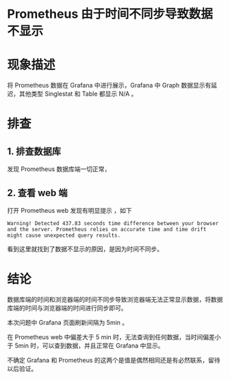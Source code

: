# Prometheus 由于时间不同步导致数据不显示


# 现象描述

将 Prometheus 数据在 Grafana 中进行展示，Grafana 中 Graph 数据显示有延迟，其他类型 Singlestat 和 Table 都显示 N/A 。 


# 排查

## 1. 排查数据库
发现 Prometheus 数据库端一切正常，

## 2. 查看 web 端

打开 Prometheus web 发现有明显提示 ，如下

```
Warning! Detected 437.83 seconds time difference between your browser and the server. Prometheus relies on accurate time and time drift might cause unexpected query results.
```

看到这里就找到了数据不显示的原因，是因为时间不同步。

# 结论

数据库端的时间和浏览器端的时间不同步导致浏览器端无法正常显示数据，将数据库端的时间与浏览器端的时间进行同步即可。

本次问题中 Grafana 页面刷新间隔为 5min 。

在 Prometheus web 中偏差大于 5 min 时，无法查询到任何数据，当时间偏差小于 5min 时，可以查到数据，并且正常在 Grafana 中显示。

不确定 Grafana 和 Prometheus 的这两个是值是偶然相同还是有必然联系，留待以后验证。
